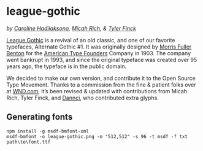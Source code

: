 # league-gothic

_by [Caroline Hadilaksono](https://www.hadilaksono.com/), [Micah Rich](https://micahrich.com/), & [Tyler Finck](https://www.tylerfinck.com/)_

[League Gothic](https://github.com/theleagueof/league-gothic) is a revival of an old classic, and one of our favorite
typefaces, Alternate Gothic #1.
It was originally designed by [Morris Fuller Benton](https://en.wikipedia.org/wiki/Morris_Fuller_Benton) for
the [American Type Founders](https://en.wikipedia.org/wiki/American_Type_Founders) Company in 1903.
The company went bankrupt in 1993, and since the original typeface was created over 95 years ago, the typeface is in the
public domain.

We decided to make our own version, and contribute it to the Open Source Type Movement.
Thanks to a commission from the fine & patient folks over at [WND.com](https://www.wnd.com/), it’s been revised &
updated with contributions from Micah Rich, Tyler Finck, and [Dannci](https://twitter.com/dannci), who contributed extra
glyphs.

## Generating fonts

```
npm install -g msdf-bmfont-xml
msdf-bmfont -o league-gothic.png -m "512,512" -s 96 -t msdf -f txt path\to\font.ttf
```
